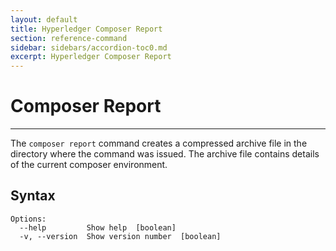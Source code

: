 ```yaml
---
layout: default
title: Hyperledger Composer Report
section: reference-command
sidebar: sidebars/accordion-toc0.md
excerpt: Hyperledger Composer Report
---
```


# Composer Report

---

The `composer report` command creates a compressed archive file in the directory where the command was issued. The archive file contains details of the current composer environment.


## Syntax

```
Options:
  --help         Show help  [boolean]
  -v, --version  Show version number  [boolean]
```
